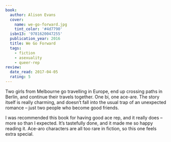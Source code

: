 ```yaml
---
book:
  author: Alison Evans
  cover:
    name: we-go-forward.jpg
    tint_color: '#4d7790'
  isbn13: '9781620047255'
  publication_year: 2016
  title: We Go Forward
  tags:
    - fiction
    - asexuality
    - queer-rep
review:
  date_read: 2017-04-05
  rating: 5
---
```


Two girls from Melbourne go travelling in Europe, end up crossing paths in Berlin, and continue their travels together. One bi, one ace-are. The story itself is really charming, and doesn’t fall into the usual trap of an unexpected romance – just two people who become good friends.

I was recommended this book for having good ace rep, and it really does – more so than I expected. It’s tastefully done, and it made me so happy reading it. Ace-aro characters are all too rare in fiction, so this one feels extra special.